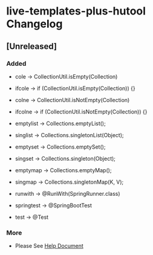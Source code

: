<!-- Keep a Changelog guide -> https://keepachangelog.com -->

# live-templates-plus-hutool Changelog

## [Unreleased]
### Added
- cole -> CollectionUtil.isEmpty(Collection)
- ifcole -> if (CollectionUtil.isEmpty(Collection)) {}
- colne -> CollectionUtil.isNotEmpty(Collection)
- ifcolne -> if (CollectionUtil.isNotEmpty(Collection)) {}

- emptylist -> Collections.emptyList();
- singlist -> Collections.singletonList(Object);
- emptyset -> Collections.emptySet();
- singset -> Collections.singleton(Object);
- emptymap -> Collections.emptyMap();
- singmap -> Collections.singletonMap(K, V);

- runwith -> @RunWith(SpringRunner.class)
- springtest -> @SpringBootTest
- test -> @Test

### More
-  Please See [Help Document](https://www.wolai.com/haozhe/oMDRF7Rn6j4kVpgt8H8N9j)